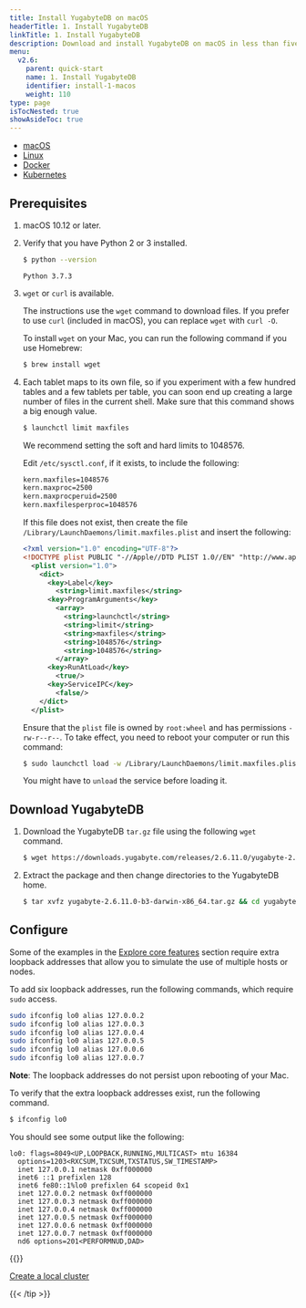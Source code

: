 ```yaml
---
title: Install YugabyteDB on macOS
headerTitle: 1. Install YugabyteDB
linkTitle: 1. Install YugabyteDB
description: Download and install YugabyteDB on macOS in less than five minutes.
menu:
  v2.6:
    parent: quick-start
    name: 1. Install YugabyteDB
    identifier: install-1-macos
    weight: 110
type: page
isTocNested: true
showAsideToc: true
---
```


<ul class="nav nav-tabs-alt nav-tabs-yb">

  <li >
    <a href="../macos/" class="nav-link active">
      <i class="fab fa-apple" aria-hidden="true"></i>
      macOS
    </a>
  </li>

  <li >
    <a href="../linux/" class="nav-link">
      <i class="fab fa-linux" aria-hidden="true"></i>
      Linux
    </a>
  </li>

  <li >
    <a href="../docker/" class="nav-link">
      <i class="fab fa-docker" aria-hidden="true"></i>
      Docker
    </a>
  </li>

  <li >
    <a href="../kubernetes/" class="nav-link">
      <i class="fas fa-cubes" aria-hidden="true"></i>
      Kubernetes
    </a>
  </li>

</ul>

## Prerequisites

1. macOS 10.12 or later.

1. Verify that you have Python 2 or 3 installed.

    ```sh
    $ python --version
    ```

    ```output
    Python 3.7.3
    ```

1. `wget` or `curl` is available.

    The instructions use the `wget` command to download files. If you prefer to use `curl` (included in macOS), you can replace `wget` with `curl -O`.

    To install `wget` on your Mac, you can run the following command if you use Homebrew:

    ```sh
    $ brew install wget
    ```

1. Each tablet maps to its own file, so if you experiment with a few hundred tables and a few tablets per table, you can soon end up creating a large number of files in the current shell. Make sure that this command shows a big enough value.

    ```sh
    $ launchctl limit maxfiles
    ```

    We recommend setting the soft and hard limits to 1048576.

    Edit `/etc/sysctl.conf`, if it exists, to include the following:

    ```sh
    kern.maxfiles=1048576
    kern.maxproc=2500
    kern.maxprocperuid=2500
    kern.maxfilesperproc=1048576
    ```

    If this file does not exist, then create the file `/Library/LaunchDaemons/limit.maxfiles.plist` and insert the following:

    ```xml
    <?xml version="1.0" encoding="UTF-8"?>
    <!DOCTYPE plist PUBLIC "-//Apple//DTD PLIST 1.0//EN" "http://www.apple.com/DTDs/PropertyList-1.0.dtd">
      <plist version="1.0">
        <dict>
          <key>Label</key>
            <string>limit.maxfiles</string>
          <key>ProgramArguments</key>
            <array>
              <string>launchctl</string>
              <string>limit</string>
              <string>maxfiles</string>
              <string>1048576</string>
              <string>1048576</string>
            </array>
          <key>RunAtLoad</key>
            <true/>
          <key>ServiceIPC</key>
            <false/>
        </dict>
      </plist>
    ```

    Ensure that the `plist` file is owned by `root:wheel` and has permissions `-rw-r--r--`. To take effect, you need to reboot your computer or run this command:

    ```sh
    $ sudo launchctl load -w /Library/LaunchDaemons/limit.maxfiles.plist
    ```

    You might have to `unload` the service before loading it.

## Download YugabyteDB

1. Download the YugabyteDB `tar.gz` file using the following `wget` command.

    ```sh
    $ wget https://downloads.yugabyte.com/releases/2.6.11.0/yugabyte-2.6.11.0-b3-darwin-x86_64.tar.gz
    ```

1. Extract the package and then change directories to the YugabyteDB home.

    ```sh
    $ tar xvfz yugabyte-2.6.11.0-b3-darwin-x86_64.tar.gz && cd yugabyte-2.6.11.0/
    ```

## Configure

Some of the examples in the [Explore core features](../../../explore/) section require extra loopback addresses that allow you to simulate the use of multiple hosts or nodes.

To add six loopback addresses, run the following commands, which require `sudo` access.

```sh
sudo ifconfig lo0 alias 127.0.0.2
sudo ifconfig lo0 alias 127.0.0.3
sudo ifconfig lo0 alias 127.0.0.4
sudo ifconfig lo0 alias 127.0.0.5
sudo ifconfig lo0 alias 127.0.0.6
sudo ifconfig lo0 alias 127.0.0.7
```

**Note**: The loopback addresses do not persist upon rebooting of your Mac.

To verify that the extra loopback addresses exist, run the following command.

```sh
$ ifconfig lo0
```

You should see some output like the following:

```output
lo0: flags=8049<UP,LOOPBACK,RUNNING,MULTICAST> mtu 16384
  options=1203<RXCSUM,TXCSUM,TXSTATUS,SW_TIMESTAMP>
  inet 127.0.0.1 netmask 0xff000000
  inet6 ::1 prefixlen 128
  inet6 fe80::1%lo0 prefixlen 64 scopeid 0x1
  inet 127.0.0.2 netmask 0xff000000
  inet 127.0.0.3 netmask 0xff000000
  inet 127.0.0.4 netmask 0xff000000
  inet 127.0.0.5 netmask 0xff000000
  inet 127.0.0.6 netmask 0xff000000
  inet 127.0.0.7 netmask 0xff000000
  nd6 options=201<PERFORMNUD,DAD>
```

{{<tip title="Next step" >}}

[Create a local cluster](../../create-local-cluster/macos)

{{< /tip >}}
